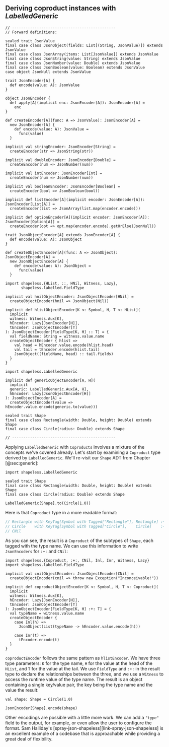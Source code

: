 ## Deriving coproduct instances with *LabelledGeneric*

```tut:book:invisible:reset
// ----------------------------------------------
// Forward definitions:

sealed trait JsonValue
final case class JsonObject(fields: List[(String, JsonValue)]) extends JsonValue
final case class JsonArray(items: List[JsonValue]) extends JsonValue
final case class JsonString(value: String) extends JsonValue
final case class JsonNumber(value: Double) extends JsonValue
final case class JsonBoolean(value: Boolean) extends JsonValue
case object JsonNull extends JsonValue

trait JsonEncoder[A] {
  def encode(value: A): JsonValue
}

object JsonEncoder {
  def apply[A](implicit enc: JsonEncoder[A]): JsonEncoder[A] =
    enc
}

def createEncoder[A](func: A => JsonValue): JsonEncoder[A] =
  new JsonEncoder[A] {
    def encode(value: A): JsonValue =
      func(value)
  }

implicit val stringEncoder: JsonEncoder[String] =
  createEncoder(str => JsonString(str))

implicit val doubleEncoder: JsonEncoder[Double] =
  createEncoder(num => JsonNumber(num))

implicit val intEncoder: JsonEncoder[Int] =
  createEncoder(num => JsonNumber(num))

implicit val booleanEncoder: JsonEncoder[Boolean] =
  createEncoder(bool => JsonBoolean(bool))

implicit def listEncoder[A](implicit encoder: JsonEncoder[A]): JsonEncoder[List[A]] =
  createEncoder(list => JsonArray(list.map(encoder.encode)))

implicit def optionEncoder[A](implicit encoder: JsonEncoder[A]): JsonEncoder[Option[A]] =
  createEncoder(opt => opt.map(encoder.encode).getOrElse(JsonNull))

trait JsonObjectEncoder[A] extends JsonEncoder[A] {
  def encode(value: A): JsonObject
}

def createObjectEncoder[A](func: A => JsonObject): JsonObjectEncoder[A] =
  new JsonObjectEncoder[A] {
    def encode(value: A): JsonObject =
      func(value)
  }

import shapeless.{HList, ::, HNil, Witness, Lazy},
       shapeless.labelled.FieldType

implicit val hnilObjectEncoder: JsonObjectEncoder[HNil] =
  createObjectEncoder(hnil => JsonObject(Nil))

implicit def hlistObjectEncoder[K <: Symbol, H, T <: HList](
  implicit
  witness: Witness.Aux[K],
  hEncoder: Lazy[JsonEncoder[H]],
  tEncoder: JsonObjectEncoder[T]
): JsonObjectEncoder[FieldType[K, H] :: T] = {
  val fieldName: String = witness.value.name
  createObjectEncoder { hlist =>
    val head = hEncoder.value.encode(hlist.head)
    val tail = tEncoder.encode(hlist.tail)
    JsonObject((fieldName, head) :: tail.fields)
  }
}

import shapeless.LabelledGeneric

implicit def genericObjectEncoder[A, H](
  implicit
  generic: LabelledGeneric.Aux[A, H],
  hEncoder: Lazy[JsonObjectEncoder[H]]
): JsonObjectEncoder[A] =
  createObjectEncoder(value => hEncoder.value.encode(generic.to(value)))

sealed trait Shape
final case class Rectangle(width: Double, height: Double) extends Shape
final case class Circle(radius: Double) extends Shape

// ----------------------------------------------
```

Applying `LabelledGeneric` with `Coproducts`
involves a mixture of the concepts we've covered already.
Let's start by examining
a `Coproduct` type derived by `LabelledGeneric`.
We'll re-visit our `Shape` ADT from Chapter [@sec:generic]:

```tut:book:silent
import shapeless.LabelledGeneric

sealed trait Shape
final case class Rectangle(width: Double, height: Double) extends Shape
final case class Circle(radius: Double) extends Shape
```

```tut:book
LabelledGeneric[Shape].to(Circle(1.0))
```

Here is that `Coproduct` type in a more readable format:

```scala
// Rectangle with KeyTag[Symbol with Tagged["Rectangle"], Rectangle] :+:
// Circle    with KeyTag[Symbol with Tagged["Circle"],    Circle]    :+:
// CNil
```

As you can see, the result is a `Coproduct` of the subtypes of `Shape`,
each tagged with the type name.
We can use this information to write `JsonEncoders` for `:+:` and `CNil`:

```tut:book:silent
import shapeless.{Coproduct, :+:, CNil, Inl, Inr, Witness, Lazy}
import shapeless.labelled.FieldType

implicit val cnilObjectEncoder: JsonObjectEncoder[CNil] =
  createObjectEncoder(cnil => throw new Exception("Inconceivable!"))

implicit def coproductObjectEncoder[K <: Symbol, H, T <: Coproduct](
  implicit
  witness: Witness.Aux[K],
  hEncoder: Lazy[JsonEncoder[H]],
  tEncoder: JsonObjectEncoder[T]
): JsonObjectEncoder[FieldType[K, H] :+: T] = {
  val typeName = witness.value.name
  createObjectEncoder {
    case Inl(h) =>
      JsonObject(List(typeName -> hEncoder.value.encode(h)))

    case Inr(t) =>
      tEncoder.encode(t)
  }
}
```

`coproductEncoder` follows the same pattern as `hlistEncoder`.
We have three type parameters:
`K` for the type name,
`H` for the value at the head of the `HList`,
and `T` for the value at the tail.
We use `FieldType` and `:+:` in the result type
to declare the relationships between the three,
and we use a `Witness` to access the runtime value of the type name.
The result is an object containing a single key/value pair,
the key being the type name and the value the result:

```tut:book:silent
val shape: Shape = Circle(1.0)
```

```tut:book
JsonEncoder[Shape].encode(shape)
```

Other encodings are possible with a little more work.
We can add a `"type"` field to the output, for example,
or even allow the user to configure the format.
Sam Halliday's [spray-json-shapeless][link-spray-json-shapeless]
is an excellent example of a codebase
that is approachable while providing a great deal of flexibility.
